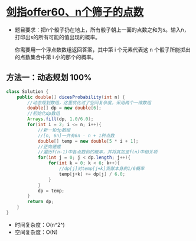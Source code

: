 # [剑指offer60、n个筛子的点数](https://leetcode-cn.com/problems/nge-tou-zi-de-dian-shu-lcof/)

- 题目要求：把n个骰子扔在地上，所有骰子朝上一面的点数之和为s。输入n，打印出s的所有可能的值出现的概率。

  你需要用一个浮点数数组返回答案，其中第 i 个元素代表这 n 个骰子所能掷出的点数集合中第 i 小的那个的概率。
  


## 方法一：动态规划 100%

```java
class Solution {
    public double[] dicesProbability(int n) {
        //动态规划数组，这里优化过了空间复杂度，采用两个一维数组
        double[] dp = new double[6];
        //初始化dp数组
        Arrays.fill(dp, 1.0/6.0);
        for(int i = 2; i <= n; i++){
            //新一轮dp数组
            //[n, 6n]一共有6n - n + 1种点数
            double[] temp = new double[5 * i + 1];
            //正向递推
            //遍历f(n-1)中各点数和的概率，并将其加至f(n)中相关项
            for(int j = 0; j < dp.length; j++){
                for(int k = 0; k < 6; k++){
                    //dp[j]对temp[j+k]贡献本身的1/6概率
                    temp[j+k] += dp[j] / 6.0;
                }
            }
            dp = temp;
        }
        return dp;
    }
}
```

- 时间复杂度：O(n^2^)
- 空间复杂度：O(N) 


